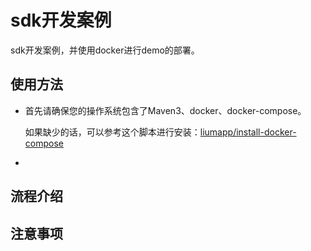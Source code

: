 # sdk开发案例
sdk开发案例，并使用docker进行demo的部署。

## 使用方法

* 首先请确保您的操作系统包含了Maven3、docker、docker-compose。

    如果缺少的话，可以参考这个脚本进行安装：[liumapp/install-docker-compose](https://github.com/liumapp/install-docker-compose)
    
*     

## 流程介绍



## 注意事项